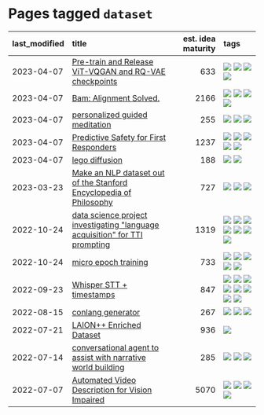 # Pages tagged `dataset`

|last_modified|title|est. idea maturity|tags
|:---|:---|---:|:---|
|2023-04-07|[Pre-train and Release ViT-VQGAN and RQ-VAE checkpoints](../pretrained_vit-vqgan_checkpoints.md)|633|[![](https://img.shields.io/badge/tag-completed-7fe3bd)](../tags/completed.md) [![](https://img.shields.io/badge/tag-dataset-96bcc)](../tags/dataset.md) [![](https://img.shields.io/badge/tag-prompting-77485f)](../tags/prompting.md) [![](https://img.shields.io/badge/tag-tooling-683f3)](../tags/tooling.md)|
|2023-04-07|[Bam: Alignment Solved.](../ezmode_alignment.md)|2166|[![](https://img.shields.io/badge/tag-alignment-50c04b)](../tags/alignment.md) [![](https://img.shields.io/badge/tag-dataset-96bcc)](../tags/dataset.md) [![](https://img.shields.io/badge/tag-experimental-a68128)](../tags/experimental.md) [![](https://img.shields.io/badge/tag-meta-e839f4)](../tags/meta.md)|
|2023-04-07|[personalized guided meditation](../personalized-guided-meditation.md)|255|[![](https://img.shields.io/badge/tag-dataset-96bcc)](../tags/dataset.md) [![](https://img.shields.io/badge/tag-experimental-a68128)](../tags/experimental.md) [![](https://img.shields.io/badge/tag-prompting-77485f)](../tags/prompting.md)|
|2023-04-07|[Predictive Safety for First Responders](../safety-officer.md)|1237|[![](https://img.shields.io/badge/tag-completed-7fe3bd)](../tags/completed.md) [![](https://img.shields.io/badge/tag-dataset-96bcc)](../tags/dataset.md) [![](https://img.shields.io/badge/tag-publication-96f12e)](../tags/publication.md) [![](https://img.shields.io/badge/tag-publicgood-b5ec2c)](../tags/publicgood.md) [![](https://img.shields.io/badge/tag-wip-29349d)](../tags/wip.md)|
|2023-04-07|[lego diffusion](../lego-diffusion.md)|188|[![](https://img.shields.io/badge/tag-dataset-96bcc)](../tags/dataset.md) [![](https://img.shields.io/badge/tag-experimental-a68128)](../tags/experimental.md)|
|2023-03-23|[Make an NLP dataset out of the Stanford Encyclopedia of Philosophy](../sep_dataset.md)|727|[![](https://img.shields.io/badge/tag-dataset-96bcc)](../tags/dataset.md) [![](https://img.shields.io/badge/tag-publication-96f12e)](../tags/publication.md) [![](https://img.shields.io/badge/tag-wip-29349d)](../tags/wip.md)|
|2022-10-24|[data science project investigating "language acquisition" for TTI prompting](../tti_language_aqcuisition.md)|1319|[![](https://img.shields.io/badge/tag-alignment-50c04b)](../tags/alignment.md) [![](https://img.shields.io/badge/tag-dataset-96bcc)](../tags/dataset.md) [![](https://img.shields.io/badge/tag-experimental-a68128)](../tags/experimental.md) [![](https://img.shields.io/badge/tag-prompting-77485f)](../tags/prompting.md) [![](https://img.shields.io/badge/tag-publication-96f12e)](../tags/publication.md) [![](https://img.shields.io/badge/tag-publicgood-b5ec2c)](../tags/publicgood.md) [![](https://img.shields.io/badge/tag-stability-e8ae48)](../tags/stability.md)|
|2022-10-24|[micro epoch training](../micro-epoch.md)|733|[![](https://img.shields.io/badge/tag-augmentation-926797)](../tags/augmentation.md) [![](https://img.shields.io/badge/tag-dataset-96bcc)](../tags/dataset.md) [![](https://img.shields.io/badge/tag-heuristics-e2ec85)](../tags/heuristics.md) [![](https://img.shields.io/badge/tag-tooling-683f3)](../tags/tooling.md) [![](https://img.shields.io/badge/tag-training-6819c6)](../tags/training.md)|
|2022-09-23|[Whisper STT + timestamps](../whisper-stt-plus-timestamps.md)|847|[![](https://img.shields.io/badge/tag-colab-b59164)](../tags/colab.md) [![](https://img.shields.io/badge/tag-dataset-96bcc)](../tags/dataset.md) [![](https://img.shields.io/badge/tag-experimental-a68128)](../tags/experimental.md) [![](https://img.shields.io/badge/tag-meta-e839f4)](../tags/meta.md) [![](https://img.shields.io/badge/tag-prompting-77485f)](../tags/prompting.md) [![](https://img.shields.io/badge/tag-publicgood-b5ec2c)](../tags/publicgood.md) [![](https://img.shields.io/badge/tag-stability-e8ae48)](../tags/stability.md) [![](https://img.shields.io/badge/tag-tooling-683f3)](../tags/tooling.md)|
|2022-08-15|[conlang generator](../conlang_lm.md)|267|[![](https://img.shields.io/badge/tag-carp-d2ea1b)](../tags/carp.md) [![](https://img.shields.io/badge/tag-dataset-96bcc)](../tags/dataset.md) [![](https://img.shields.io/badge/tag-experimental-a68128)](../tags/experimental.md)|
|2022-07-21|[LAION++ Enriched Dataset](../laion-plus-plus.md)|936|[![](https://img.shields.io/badge/tag-dataset-96bcc)](../tags/dataset.md)|
|2022-07-14|[conversational agent to assist with narrative world building](../world-building-agent.md)|285|[![](https://img.shields.io/badge/tag-dataset-96bcc)](../tags/dataset.md) [![](https://img.shields.io/badge/tag-experimental-a68128)](../tags/experimental.md) [![](https://img.shields.io/badge/tag-prompting-77485f)](../tags/prompting.md)|
|2022-07-07|[Automated Video Description for Vision Impaired](../automated-video-description.md)|5070|[![](https://img.shields.io/badge/tag-accessibility-b25b5)](../tags/accessibility.md) [![](https://img.shields.io/badge/tag-dataset-96bcc)](../tags/dataset.md) [![](https://img.shields.io/badge/tag-foundation-b7fb0)](../tags/foundation.md) [![](https://img.shields.io/badge/tag-publicgood-b5ec2c)](../tags/publicgood.md)|